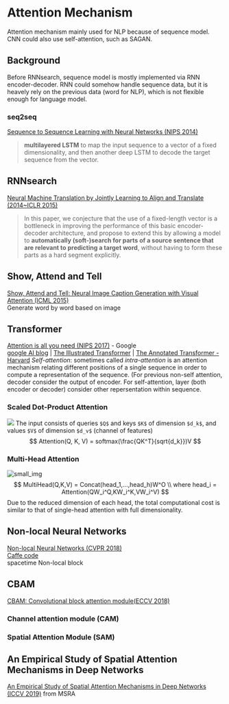 # Attention Mechanism
Attention mechanism mainly used for NLP because of sequence model. CNN could also use self-attention, such as SAGAN.

## Background
Before RNNsearch, sequence model is mostly implemented via RNN encoder-decoder. RNN could somehow handle sequence data, but it is heavely rely on the previous data (word for NLP), which is not flexible enough for language model.
### seq2seq
[Sequence to Sequence Learning with Neural Networks (NIPS 2014)](https://papers.nips.cc/paper/5346-sequence-to-sequence-learning-with-neural-networks.pdf)
> **multilayered LSTM** to map the input sequence to a vector of a fixed dimensionality, and then another deep LSTM to decode the target sequence from the vector.  

## RNNsearch
[Neural Machine Translation by Jointly Learning to Align and Translate (2014~ICLR 2015)](https://arxiv.org/abs/1409.0473)  
> In this paper, we conjecture that the use of a fixed-length vector is a bottleneck in improving the performance of this basic encoder-decoder architecture, and propose to extend this by allowing a model to **automatically (soft-)search for parts of a source sentence that are relevant to predicting a target word**, without having to form these parts as a hard segment explicitly.

## Show, Attend and Tell
[Show, Attend and Tell: Neural Image Caption Generation with Visual Attention (ICML 2015)](https://arxiv.org/abs/1502.03044)  
Generate word by word based on image

## Transformer
[Attention is all you need (NIPS 2017)](https://arxiv.org/abs/1706.03762) - Google  
[google AI blog](https://ai.googleblog.com/2017/08/transformer-novel-neural-network.html) | 
[The Illustrated Transformer](http://jalammar.github.io/illustrated-transformer/) | 
[The Annotated Transformer - Harvard](http://nlp.seas.harvard.edu/2018/04/03/attention.html)
*Self-attention*: sometimes called *intra-attention* is an attention mechanism relating different positions of a single sequence in order to compute a representation of the sequence. (For previous non-self attention, decoder consider the output of encoder. For self-attention, layer (both encoder or decoder) consider other repersentation within sequence.
### Scaled Dot-Product Attention
![](http://nlp.seas.harvard.edu/images/the-annotated-transformer_33_0.png)
The input consists of queries `$Q$` and keys `$K$` of dimension `$d_k$`, and values `$V$` of dimension `$d_v$` (channel of features)
$$ Attention(Q, K, V) = softmax(\frac{QK^T}{sqrt{d_k}})V $$
### Multi-Head Attention
![small_img](http://nlp.seas.harvard.edu/images/the-annotated-transformer_38_0.png)  
$$
MultiHead(Q,K,V) = Concat(head_1,...,head_h)W^O \\
where head_i = Attention(QW_i^Q,KW_i^K,VW_i^V)
$$
Due to the reduced dimension of each head, the total computational cost is similar to that of single-head attention with full dimensionality.

## Non-local Neural Networks
[Non-local Neural Networks (CVPR 2018)](https://arxiv.org/pdf/1711.07971.pdf)  
[Caffe code](https://github.com/facebookresearch/video-nonlocal-net)  
spacetime Non-local block

## CBAM
[CBAM: Convolutional block attention module(ECCV 2018)](https://eccv2018.org/openaccess/content_ECCV_2018/papers/Sanghyun_Woo_Convolutional_Block_Attention_ECCV_2018_paper.pdf)
### Channel attention module (CAM)
### Spatial Attention Module (SAM)

## An Empirical Study of Spatial Attention Mechanisms in Deep Networks 
[An Empirical Study of Spatial Attention Mechanisms in Deep Networks (ICCV 2019)](http://openaccess.thecvf.com/content_ICCV_2019/papers/Zhu_An_Empirical_Study_of_Spatial_Attention_Mechanisms_in_Deep_Networks_ICCV_2019_paper.pdf) from MSRA
